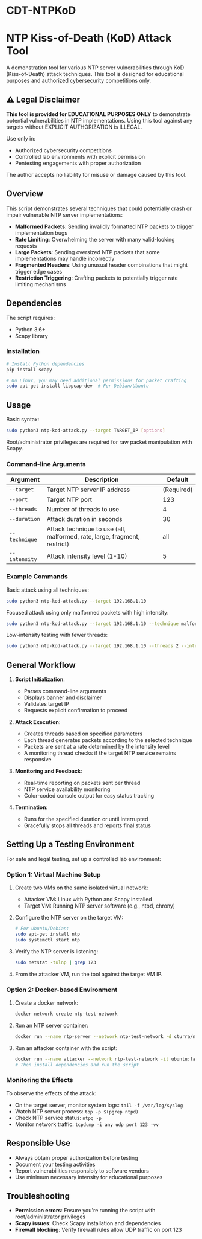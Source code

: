 # CDT-NTPKoD

# NTP Kiss-of-Death (KoD) Attack Tool

A demonstration tool for various NTP server vulnerabilities through KoD (Kiss-of-Death) attack techniques. This tool is designed for educational purposes and authorized cybersecurity competitions only.

## ⚠️ Legal Disclaimer

**This tool is provided for EDUCATIONAL PURPOSES ONLY** to demonstrate potential vulnerabilities in NTP implementations. Using this tool against any targets without EXPLICIT AUTHORIZATION is ILLEGAL.

Use only in:
- Authorized cybersecurity competitions
- Controlled lab environments with explicit permission
- Pentesting engagements with proper authorization

The author accepts no liability for misuse or damage caused by this tool.

## Overview

This script demonstrates several techniques that could potentially crash or impair vulnerable NTP server implementations:

- **Malformed Packets**: Sending invalidly formatted NTP packets to trigger implementation bugs
- **Rate Limiting**: Overwhelming the server with many valid-looking requests
- **Large Packets**: Sending oversized NTP packets that some implementations may handle incorrectly
- **Fragmented Headers**: Using unusual header combinations that might trigger edge cases
- **Restriction Triggering**: Crafting packets to potentially trigger rate limiting mechanisms

## Dependencies

The script requires:

- Python 3.6+
- Scapy library

### Installation

```bash
# Install Python dependencies
pip install scapy

# On Linux, you may need additional permissions for packet crafting
sudo apt-get install libpcap-dev  # For Debian/Ubuntu
```

## Usage

Basic syntax:

```bash
sudo python3 ntp-kod-attack.py --target TARGET_IP [options]
```

Root/administrator privileges are required for raw packet manipulation with Scapy.

### Command-line Arguments

| Argument | Description | Default |
|----------|-------------|---------|
| `--target` | Target NTP server IP address | (Required) |
| `--port` | Target NTP port | 123 |
| `--threads` | Number of threads to use | 4 |
| `--duration` | Attack duration in seconds | 30 |
| `--technique` | Attack technique to use (all, malformed, rate, large, fragment, restrict) | all |
| `--intensity` | Attack intensity level (1-10) | 5 |

### Example Commands

Basic attack using all techniques:
```bash
sudo python3 ntp-kod-attack.py --target 192.168.1.10
```

Focused attack using only malformed packets with high intensity:
```bash
sudo python3 ntp-kod-attack.py --target 192.168.1.10 --technique malformed --intensity 8 --duration 60
```

Low-intensity testing with fewer threads:
```bash
sudo python3 ntp-kod-attack.py --target 192.168.1.10 --threads 2 --intensity 3 --duration 15
```

## General Workflow

1. **Script Initialization**:
   - Parses command-line arguments
   - Displays banner and disclaimer
   - Validates target IP
   - Requests explicit confirmation to proceed

2. **Attack Execution**:
   - Creates threads based on specified parameters
   - Each thread generates packets according to the selected technique
   - Packets are sent at a rate determined by the intensity level
   - A monitoring thread checks if the target NTP service remains responsive

3. **Monitoring and Feedback**:
   - Real-time reporting on packets sent per thread
   - NTP service availability monitoring
   - Color-coded console output for easy status tracking

4. **Termination**:
   - Runs for the specified duration or until interrupted
   - Gracefully stops all threads and reports final status

## Setting Up a Testing Environment

For safe and legal testing, set up a controlled lab environment:

### Option 1: Virtual Machine Setup

1. Create two VMs on the same isolated virtual network:
   - Attacker VM: Linux with Python and Scapy installed
   - Target VM: Running NTP server software (e.g., ntpd, chrony)

2. Configure the NTP server on the target VM:
   ```bash
   # For Ubuntu/Debian:
   sudo apt-get install ntp
   sudo systemctl start ntp
   ```

3. Verify the NTP server is listening:
   ```bash
   sudo netstat -tulnp | grep 123
   ```

4. From the attacker VM, run the tool against the target VM IP.

### Option 2: Docker-based Environment

1. Create a docker network:
   ```bash
   docker network create ntp-test-network
   ```

2. Run an NTP server container:
   ```bash
   docker run --name ntp-server --network ntp-test-network -d cturra/ntp
   ```

3. Run an attacker container with the script:
   ```bash
   docker run --name attacker --network ntp-test-network -it ubuntu:latest
   # Then install dependencies and run the script
   ```

### Monitoring the Effects

To observe the effects of the attack:
- On the target server, monitor system logs: `tail -f /var/log/syslog`
- Watch NTP server process: `top -p $(pgrep ntpd)`
- Check NTP service status: `ntpq -p`
- Monitor network traffic: `tcpdump -i any udp port 123 -vv`

## Responsible Use

- Always obtain proper authorization before testing
- Document your testing activities
- Report vulnerabilities responsibly to software vendors
- Use minimum necessary intensity for educational purposes

## Troubleshooting

- **Permission errors**: Ensure you're running the script with root/administrator privileges
- **Scapy issues**: Check Scapy installation and dependencies
- **Firewall blocking**: Verify firewall rules allow UDP traffic on port 123
